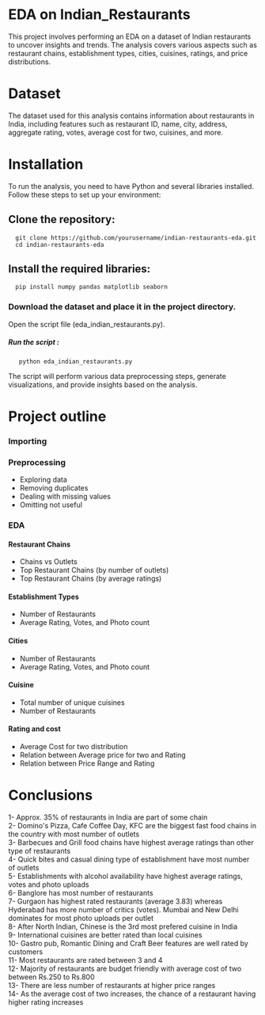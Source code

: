 # EDA on Indian_Restaurants
This project involves performing an EDA on a dataset of Indian restaurants to uncover insights and trends. The analysis covers various aspects such as restaurant chains, establishment types, cities, cuisines, ratings, and price distributions.
# Dataset
The dataset used for this analysis contains information about restaurants in India, including features such as restaurant ID, name, city, address, aggregate rating, votes, average cost for two, cuisines, and more.
# Installation
To run the analysis, you need to have Python and several libraries installed. Follow these steps to set up your environment:

## Clone the repository:
      git clone https://github.com/yourusername/indian-restaurants-eda.git
      cd indian-restaurants-eda

## Install the required libraries:
      pip install numpy pandas matplotlib seaborn

### Download the dataset and place it in the project directory.
Open the script file (eda_indian_restaurants.py).
##### Run the script :
       python eda_indian_restaurants.py

The script will perform various data preprocessing steps, generate visualizations, and provide insights based on the analysis.

# Project outline
### Importing 
### Preprocessing
-  Exploring data
-  Removing duplicates
-  Dealing with missing values
-  Omitting not useful 
### EDA
#### Restaurant Chains
- Chains vs Outlets
- Top Restaurant Chains (by number of outlets)
- Top Restaurant Chains (by average ratings)
#### Establishment Types
- Number of Restaurants 
- Average Rating, Votes, and Photo count
#### Cities
- Number of Restaurants 
- Average Rating, Votes, and Photo count
#### Cuisine
- Total number of unique cuisines
- Number of Restaurants
#### Rating and cost
- Average Cost for two distribution
- Relation between Average price for two and Rating
- Relation between Price Range and Rating

#  Conclusions
1- Approx. 35% of restaurants in India are part of some chain <br>
2- Domino's Pizza, Cafe Coffee Day, KFC are the biggest fast food chains in the country with most number of outlets <br>
3- Barbecues and Grill food chains have highest average ratings than other type of restaurants <br>
4- Quick bites and casual dining type of establishment have most number of outlets<br>
5- Establishments with alcohol availability have highest average ratings, votes and photo uploads<br>
6- Banglore has most number of restaurants <br>
7- Gurgaon has highest rated restaurants (average 3.83) whereas Hyderabad has more number of critics (votes). Mumbai and New Delhi dominates for most photo uploads per outlet<br>
8- After North Indian, Chinese is the 3rd most prefered cuisine in India<br>
9- International cuisines are better rated than local cuisines<br>
10- Gastro pub, Romantic Dining and Craft Beer features are well rated by customers<br>
11- Most restaurants are rated between 3 and 4<br>
12- Majority of restaurants are budget friendly with average cost of two between Rs.250 to Rs.800<br>
13- There are less number of restaurants at higher price ranges<br>
14- As the average cost of two increases, the chance of a restaurant having higher rating increases<br>
